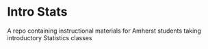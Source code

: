 # Intro Stats
A repo containing instructional materials for Amherst students taking introductory Statistics classes
